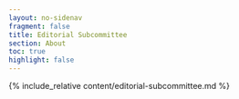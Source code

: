 ```yaml
---
layout: no-sidenav
fragment: false
title: Editorial Subcommittee
section: About
toc: true
highlight: false
---
```


{% include_relative content/editorial-subcommittee.md %}

